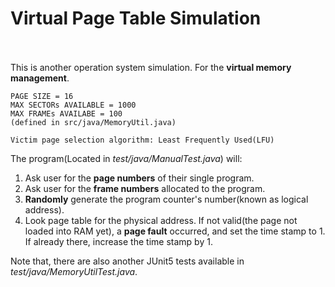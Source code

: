 # Virtual Page Table Simulation<br><br>
This is another operation system simulation. For the **virtual memory management**.<br>
```
PAGE SIZE = 16
MAX SECTORs AVAILABLE = 1000
MAX FRAMEs AVAILABE = 100
(defined in src/java/MemoryUtil.java)

Victim page selection algorithm: Least Frequently Used(LFU)
```
The program(Located in *test/java/ManualTest.java*) will:
 1. Ask user for the **page numbers** of their single program.
 2. Ask user for the **frame numbers** allocated to the program.
 3. **Randomly** generate the program counter's number(known as logical address).
 4. Look page table for the physical address. If not valid(the page not loaded into RAM yet), a **page fault** occurred, and set the time stamp to 1. If already there, increase the time stamp by 1.
 
 Note that, there are also another JUnit5 tests available in *test/java/MemoryUtilTest.java*.
